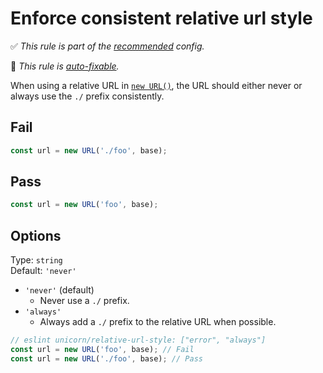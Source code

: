 # Enforce consistent relative url style

✅ *This rule is part of the [recommended](https://github.com/sindresorhus/eslint-plugin-unicorn#recommended-config) config.*

🔧 *This rule is [auto-fixable](https://eslint.org/docs/user-guide/command-line-interface#fixing-problems).*

When using a relative URL in [`new URL()`](https://developer.mozilla.org/en-US/docs/Web/API/URL/URL), the URL should either never or always use the `./` prefix consistently.

## Fail

```js
const url = new URL('./foo', base);
```

## Pass

```js
const url = new URL('foo', base);
```

## Options

Type: `string`\
Default: `'never'`

- `'never'` (default)
  - Never use a `./` prefix.
- `'always'`
  - Always add a `./` prefix to the relative URL when possible.

```js
// eslint unicorn/relative-url-style: ["error", "always"]
const url = new URL('foo', base); // Fail
const url = new URL('./foo', base); // Pass
```

